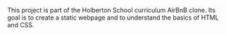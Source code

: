 This project is part of the Holberton School curriculum AirBnB clone. Its goal is to create a static webpage and to understand the basics of HTML and CSS.
